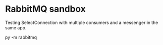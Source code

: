 # RabbitMQ sandbox

Testing SelectConnection with multiple consumers and a messenger in the same app.

py -m rabbitmq
